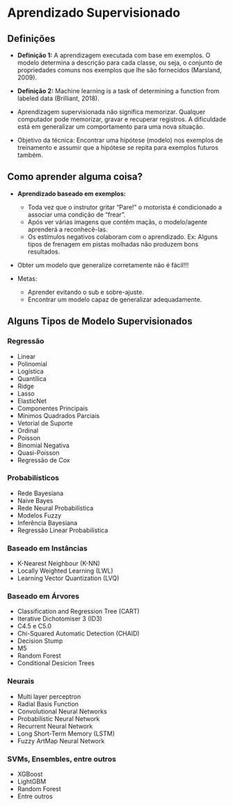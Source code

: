 # Aprendizado Supervisionado

## Definições

- **Definição 1:** A aprendizagem executada com base em exemplos. O modelo determina a descrição para cada classe, ou seja, o conjunto de propriedades comuns nos exemplos que lhe são fornecidos (Marsland, 2009).
- **Definição 2:** Machine learning is a task of determining a function from labeled data (Brilliant, 2018).

- Aprendizagem supervisionada não significa memorizar. Qualquer computador pode memorizar, gravar e recuperar registros. A dificuldade está em generalizar um comportamento para uma nova situação.
- Objetivo da técnica: Encontrar uma hipótese (modelo) nos exemplos de treinamento e assumir que a hipótese se repita para exemplos futuros também.

## Como aprender alguma coisa?

- **Aprendizado baseado em exemplos:**
  - Toda vez que o instrutor gritar “Pare!” o motorista é condicionado a associar uma condição de “frear”.
  - Após ver várias imagens que contêm maçãs, o modelo/agente aprenderá a reconhecê-las.
  - Os estímulos negativos colaboram com o aprendizado. Ex: Alguns tipos de frenagem em pistas molhadas não produzem bons resultados.

- Obter um modelo que generalize corretamente não é fácil!!!
- Metas:
  - Aprender evitando o sub e sobre-ajuste.
  - Encontrar um modelo capaz de generalizar adequadamente.

## Alguns Tipos de Modelo Supervisionados

### Regressão
- Linear
- Polinomial
- Logística
- Quantílica
- Ridge
- Lasso
- ElasticNet
- Componentes Principais
- Mínimos Quadrados Parciais
- Vetorial de Suporte
- Ordinal
- Poisson
- Binomial Negativa
- Quasi-Poisson
- Regressão de Cox

### Probabilísticos
- Rede Bayesiana
- Naive Bayes
- Rede Neural Probabilística
- Modelos Fuzzy
- Inferência Bayesiana
- Regressão Linear Probabilística

### Baseado em Instâncias
- K-Nearest Neighbour (K-NN)
- Locally Weighted Learning (LWL)
- Learning Vector Quantization (LVQ)

### Baseado em Árvores
- Classification and Regression Tree (CART)
- Iterative Dichotomiser 3 (ID3)
- C4.5 e C5.0
- Chi-Squared Automatic Detection (CHAID)
- Decision Stump
- M5
- Random Forest
- Conditional Desicion Trees

### Neurais
- Multi layer perceptron
- Radial Basis Function
- Convolutional Neural Networks
- Probabilistic Neural Network
- Recurrent Neural Network
- Long Short-Term Memory (LSTM)
- Fuzzy ArtMap Neural Network

### SVMs, Ensembles, entre outros
- XGBoost
- LightGBM
- Random Forest
- Entre outros
